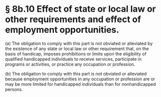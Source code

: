 # § 8b.10   Effect of state or local law or other requirements and effect of employment opportunities.

(a) The obligation to comply with this part is not obviated or alleviated by the existence of any state or local law or other requirement that, on the basis of handicap, imposes prohibitions or limits upon the eligibility of qualified handicapped individuals to receive services, participate in programs or activities, or practice any occupation or profession. 


(b) The obligation to comply with this part is not obviated or alleviated because employment opportunities in any occupation or profession are or may be more limited for handicapped individuals than for nonhandicapped persons. 




